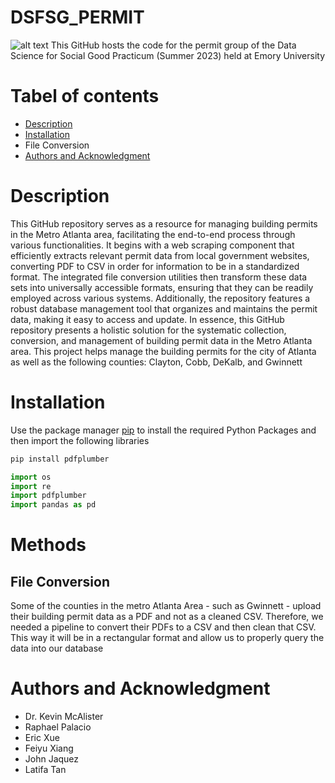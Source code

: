 # DSFSG_PERMIT
![alt text](https://1000logos.net/wp-content/uploads/2022/06/Emory-University-Logo.png)
This GitHub hosts the code for the permit group of the Data Science for Social Good Practicum (Summer 2023) held at Emory University

# Tabel of contents
- [Description](https://github.com/raphaelpalacio/DSFSG_PERMIT/blob/main/README.md#description)
- [Installation](https://github.com/raphaelpalacio/DSFSG_PERMIT/blob/main/README.md#installation)
- File Conversion
- [Authors and Acknowledgment](https://github.com/raphaelpalacio/DSFSG_PERMIT/blob/main/README.md#authors-and-acknowledgment)


# Description
This GitHub repository serves as a resource for managing building permits in the Metro Atlanta area, facilitating the end-to-end process through various functionalities. It begins with a web scraping component that efficiently extracts relevant permit data from local government websites, converting PDF to CSV in order for information to be in a standardized format. The integrated file conversion utilities then transform these data sets into universally accessible formats, ensuring that they can be readily employed across various systems. Additionally, the repository features a robust database management tool that organizes and maintains the permit data, making it easy to access and update. In essence, this GitHub repository presents a holistic solution for the systematic collection, conversion, and management of building permit data in the Metro Atlanta area. This project helps manage the building permits for the city of Atlanta as well as the following counties: Clayton, Cobb, DeKalb, and Gwinnett

# Installation
Use the package manager [pip](https://pip.pypa.io/en/stable/) to install the required Python Packages and then import the following libraries
```bash
pip install pdfplumber
```

```python
import os
import re
import pdfplumber
import pandas as pd
```
# Methods
## File Conversion
Some of the counties in the metro Atlanta Area - such as Gwinnett - upload their building permit data as a PDF and not as a cleaned CSV. Therefore, we needed a pipeline to convert their PDFs to a CSV and then clean that CSV. This way it will be in a rectangular format and allow us to properly query the data into our database

# Authors and Acknowledgment
- Dr. Kevin McAlister
- Raphael Palacio
- Eric Xue
- Feiyu Xiang
- John Jaquez
- Latifa Tan
